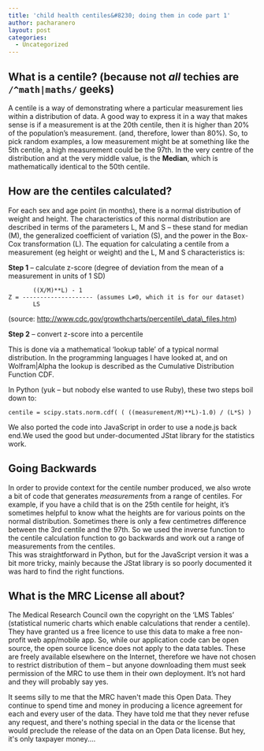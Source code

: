 ```yaml
---
title: 'child health centiles&#8230; doing them in code part 1'
author: pacharanero
layout: post
categories:
  - Uncategorized
---
```

## What is a centile? (because not *all* techies are `/^math|maths/` geeks)

A centile is a way of demonstrating where a particular measurement lies within a distribution of data. A good way to express it in a way that makes sense is if a measurement is at the 20th centile, then it is higher than 20% of the population&#8217;s measurement. (and, therefore, lower than 80%). So, to pick random examples, a low measurement might be at something like the 5th centile, a high measurement could be the 97th. In the very centre of the distribution and at the very middle value, is the **Median**, which is mathematically identical to the 50th centile.

## How are the centiles calculated?

For each sex and age point (in months), there is a normal distribution of weight and height. The characteristics of this normal distribution are described in terms of the parameters L, M and S &#8211; these stand for median (M), the generalized coefficient of variation (S), and the power in the Box-Cox transformation (L). The equation for calculating a centile from a measurement (eg height or weight) and the L, M and S characteristics is:

**Step 1** &#8211; calculate z-score (degree of deviation from the mean of a measurement in units of 1 SD)

           ((X/M)**L) - 1
    Z = -------------------- (assumes L≠0, which it is for our dataset)
           LS


(source: http://www.cdc.gov/growthcharts/percentile\_data\_files.htm)

**Step 2** &#8211; convert z-score into a percentile

This is done via a mathematical &#8216;lookup table&#8217; of a typical normal distribution. In the programming languages I have looked at, and on Wolfram|Alpha the lookup is described as the Cumulative Distribution Function CDF.

In Python (yuk &#8211; but nobody else wanted to use Ruby), these two steps boil down to:

`centile = scipy.stats.norm.cdf( ( ((measurement/M)**L)-1.0) / (L*S) )`

We also ported the code into JavaScript in order to use a node.js back end.We used the good but under-documented JStat library for the statistics work.

## Going Backwards

In order to provide context for the centile number produced, we also wrote a bit of code that generates *measurements* from a range of centiles. For example, if you have a child that is on the 25th centile for height, it&#8217;s sometimes helpful to know what the heights are for various points on the normal distribution. Sometimes there is only a few centimetres difference between the 3rd centile and the 97th. So we used the inverse function to the centile calculation function to go backwards and work out a range of measurements from the centiles.  
This was straightforward in Python, but for the JavaScript version it was a bit more tricky, mainly because the JStat library is so poorly documented it was hard to find the right functions.

## What is the MRC License all about?

The Medical Research Council own the copyright on the &#8216;LMS Tables&#8217; (statistical numeric charts which enable calculations that render a centile). They have granted us a free licence to use this data to make a free non-profit web app/mobile app. So, while our application code can be open source, the open source licence does not apply to the data tables. These are freely available elsewhere on the Internet, therefore we have not chosen to restrict distribution of them &#8211; but anyone downloading them must seek permission of the MRC to use them in their own deployment. It&#8217;s not hard and they will probably say yes.

It seems silly to me that the MRC haven't made this Open Data. They continue to spend time and money in producing a licence agreement for each and every user of the data. They have told me that they never refuse any request, and there's nothing special in the data or the license that would preclude the release of the data on an Open Data license. But hey, it's only taxpayer money....
